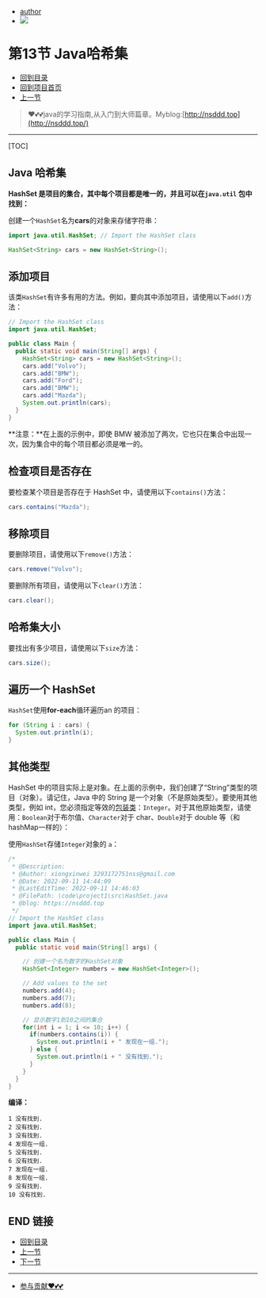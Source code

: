 + [author](https://github.com/3293172751)
+ <a href="https://github.com/3293172751" target="_blank"><img src="https://img.shields.io/badge/Github-xiongxinwei-inactive?style=social&logo=github"></a></p>

# 第13节 Java哈希集

+ [回到目录](../README.md)
+ [回到项目首页](../../README.md)
+ [上一节](12.md)
> ❤️💕💕java的学习指南,从入门到大师篇章。Myblog:[http://nsddd.top](http://nsddd.top/)
---
[TOC]

## Java 哈希集

**HashSet 是项目的集合，其中每个项目都是唯一的，并且可以在`java.util` 包中找到：**

创建一个`HashSet`名为**cars**的对象来存储字符串：

```java
import java.util.HashSet; // Import the HashSet class

HashSet<String> cars = new HashSet<String>();
```



## 添加项目

该类`HashSet`有许多有用的方法。例如，要向其中添加项目，请使用以下`add()`方法：

```java
// Import the HashSet class
import java.util.HashSet;

public class Main {
  public static void main(String[] args) {
    HashSet<String> cars = new HashSet<String>();
    cars.add("Volvo");
    cars.add("BMW");
    cars.add("Ford");
    cars.add("BMW");
    cars.add("Mazda");
    System.out.println(cars);
  }
}
```

**注意：**在上面的示例中，即使 BMW 被添加了两次，它也只在集合中出现一次，因为集合中的每个项目都必须是唯一的。



## 检查项目是否存在

要检查某个项目是否存在于 HashSet 中，请使用以下`contains()`方法：

```java
cars.contains("Mazda");
```



## 移除项目

要删除项目，请使用以下`remove()`方法：

```java
cars.remove("Volvo");
```

要删除所有项目，请使用以下`clear()`方法：

```java
cars.clear();
```



## 哈希集大小

要找出有多少项目，请使用以下`size`方法：

```java
cars.size();
```



## 遍历一个 HashSet

`HashSet`使用**for-each**循环遍历an 的项目：

```java
for (String i : cars) {
  System.out.println(i);
}
```



## 其他类型

HashSet 中的项目实际上是对象。在上面的示例中，我们创建了“String”类型的项目（对象）。请记住，Java 中的 String 是一个对象（不是原始类型）。要使用其他类型，例如 int，您必须指定等效的[包装类](https://www.w3schools.com/java/java_wrapper_classes.asp)：`Integer`。对于其他原始类型，请使用：`Boolean`对于布尔值、`Character`对于 char、`Double`对于 double 等（和hashMap一样的）：

使用`HashSet`存储`Integer`对象的 `a`：

```java
/*
 * @Description: 
 * @Author: xiongxinwei 3293172751nss@gmail.com
 * @Date: 2022-09-11 14:44:09
 * @LastEditTime: 2022-09-11 14:46:03
 * @FilePath: \code\project1\src\HashSet.java
 * @blog: https://nsddd.top
 */
// Import the HashSet class
import java.util.HashSet;

public class Main {
  public static void main(String[] args) {

    // 创建一个名为数字的HashSet对象
    HashSet<Integer> numbers = new HashSet<Integer>();

    // Add values to the set
    numbers.add(4);
    numbers.add(7);
    numbers.add(8);

    // 显示数字1到10之间的集合
    for(int i = 1; i <= 10; i++) {
      if(numbers.contains(i)) {
        System.out.println(i + " 发现在一组.");
      } else {
        System.out.println(i + " 没有找到.");
      }
    }
  }
}

```

**编译：**

```
1 没有找到.
2 没有找到.
3 没有找到.
4 发现在一组.
5 没有找到.
6 没有找到.
7 发现在一组.
8 发现在一组.
9 没有找到.
10 没有找到.
```



## END 链接
+ [回到目录](../README.md)
+ [上一节](12.md)
+ [下一节](14.md)
---
+ [参与贡献❤️💕💕](https://github.com/3293172751/Block_Chain/blob/master/Git/git-contributor.md)